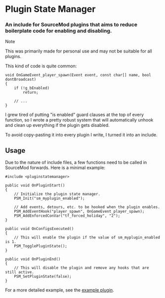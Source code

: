 # Plugin State Manager

### An include for SourceMod plugins that aims to reduce boilerplate code for enabling and disabling.

> [!NOTE]  
> This was primarily made for personal use and may not be suitable for all plugins.

This kind of code is quite common:

```sourcepawn
void OnGameEvent_player_spawn(Event event, const char[] name, bool dontBroadcast)
{
    if (!g_bEnabled)
        return;
    
    // ...
}
```

I grew tired of putting "is enabled" guard clauses at the top of every function, so I wrote a pretty robust system that will automatically unhook and clean up everything if the plugin gets disabled.

To avoid copy-pasting it into every plugin I write, I turned it into an include.

## Usage

Due to the nature of include files, a few functions need to be called in SourceMod forwards. Here is a minimal example:

```sourcepawn
#include <pluginstatemanager>

public void OnPluginStart()
{
	// Initialize the plugin state manager.
	PSM_Init("sm_myplugin_enabled");
	
	// Add events, detours, etc. to be hooked when the plugin enables.
	PSM_AddEventHook("player_spawn", OnGameEvent_player_spawn);
	PSM_AddEnforcedConVar("tf_forced_holiday", "2");
}

public void OnConfigsExecuted()
{
	// This will enable the plugin if the value of sm_myplugin_enabled is 1.
	PSM_TogglePluginState();
}

public void OnPluginEnd()
{
	// This will disable the plugin and remove any hooks that are still active.
	PSM_SetPluginState(false);
}
```

For a more detailed example, see the [example plugin](https://github.com/Mikusch/PluginStateManager/blob/master/addons/sourcemod/scripting/pluginstatemanager_test.sp).